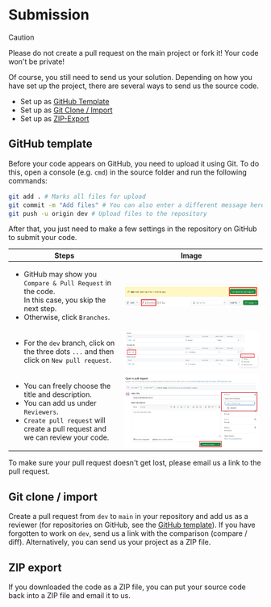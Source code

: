 # Submission

> [!CAUTION]  
> Please do not create a pull request on the main project or fork it! Your code won't be private!  

Of course, you still need to send us your solution. Depending on how you have set up the project, there are several ways to send us the source code.

- Set up as [GitHub Template](#template)
- Set up as [Git Clone / Import](#clone)
- Set up as [ZIP-Export](#zip)

<a name="template"></a>

## GitHub template

Before your code appears on GitHub, you need to upload it using Git. To do this, open a console (e.g. `cmd`) in the source folder and run the following commands:

```bash
git add . # Marks all files for upload
git commit -m "Add files" # You can also enter a different message here
git push -u origin dev # Upload files to the repository
```

After that, you just need to make a few settings in the repository on GitHub to submit your code.

| Steps                                                                                                                                                                                                    | Image                                                                       |
|----------------------------------------------------------------------------------------------------------------------------------------------------------------------------------------------------------|-----------------------------------------------------------------------------|
| <ul><li> GitHub may show you `Compare & Pull Request` in the code. <br /> In this case, you skip the next step. </li><li>  Otherwise, click `Branches`. </li></ul>                                       | ![Compare & pull request](/docs/assets/images/compare-and-pull-request.png) |
| <ul><li> For the `dev` branch, click on the three dots `...` and then click on `New pull request`. </li></ul>                                                                                            | ![Branches](/docs/assets/images/branches.png)                               |
| <ul><li> You can freely choose the title and description. </li><li> You can add us under `Reviewers`. </li><li> `Create pull request` will create a pull request and we can review your code. </li></ul> | ![Open pull request](/docs/assets/images/open-pull-request.png)             |

To make sure your pull request doesn't get lost, please email us a link to the pull request.

<a name="clone"></a>

## Git clone / import

Create a pull request from `dev` to `main` in your repository and add us as a reviewer (for repositories on GitHub, see the [GitHub template](#template)). If you have forgotten to work on `dev`, send us a link with the comparison (compare / diff). Alternatively, you can send us your project as a ZIP file.

<a name="zip"></a>

## ZIP export

If you downloaded the code as a ZIP file, you can put your source code back into a ZIP file and email it to us.